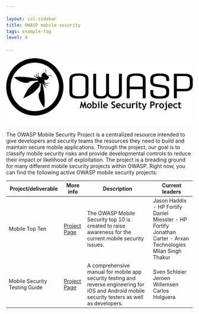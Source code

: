 ```yaml
---

layout: col-sidebar
title: OWASP mobile security
tags: example-tag
level: 4

---
```


![OWASP mobile image](/assets/images/owasp_logo_milan.png)

The OWASP Mobile Security Project is a centralized resource intended to give developers and security teams the resources they need to build and maintain secure mobile applications. Through the project, our goal is to classify mobile security risks and provide developmental controls to reduce their impact or likelihood of exploitation. The project is a breading ground for many different mobile security projects within OWASP. Right now, you can find the following active OWASP mobile security projects:

| **Project/deliverable** | **More info** | **Description** | **Current leaders** |
|---|---|---|---|
| Mobile Top Ten | [Project Page](https://www.owasp.org/index.php/Projects/OWASP_Mobile_Security_Project_-_Top_Ten_Mobile_Risks) | The OWASP Mobile Security top 10 is created to raise awareness for the current mobile security issues. | Jason Haddix - HP Fortify <br /> Daniel Miessler - HP Fortify <br /> Jonathan Carter - Arxan Technologies <br /> Milan Singh Thakur |
| Mobile Security Testing Guide | [Project Page](https://www.owasp.org/index.php/OWASP_Mobile_Security_Testing_Guide) | A comprehensive manual for mobile app security testing and reverse engineering for iOS and Android mobile security testers as well as developers. | Sven Schleier <br/> Jeroen Willemsen <br/> Carlos Holguera |
